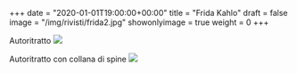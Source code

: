 +++
date = "2020-01-01T19:00:00+00:00"
title = "Frida Kahlo"
draft = false
image = "/img/rivisti/frida2.jpg"
showonlyimage = true
weight = 0
+++

<!--more-->
Autoritratto
![](/img/rivisti/frida2.jpg)

Autoritratto con collana di spine
![](/img/rivisti/frida.jpg)
